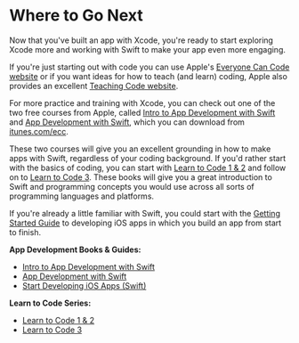 # Where to Go Next

Now that you've built an app with Xcode, you're ready to start exploring Xcode more and working with Swift to make your app even more engaging.

If you're just starting out with code you can use Apple's [Everyone Can Code website](https://www.apple.com/uk/everyone-can-code) or if you want ideas for how to teach \(and learn\) coding, Apple also provides an excellent [Teaching Code website](https://www.apple.com/uk/everyone-can-code).

For more practice and training with Xcode, you can check out one of the two free courses from Apple, called [Intro to App Development with Swift](https://itunes.apple.com/us/book/intro-to-app-development-with-swift/id1118575552?mt=11) and [App Development with Swift](https://itunes.apple.com/us/book/app-development-with-swift/id1219117996?mt=11), which you can download from [itunes.com/ecc](http://itunes.com/ecc).

These two courses will give you an excellent grounding in how to make apps with Swift, regardless of your coding background. If you'd rather start with the basics of coding, you can start with [Learn to Code 1 & 2](https://itunes.apple.com/us/book/swift-playgrounds-learn-to-code-1-2/id1118578018?mt=11) and follow on to [Learn to Code 3](https://itunes.apple.com/us/book/swift-playgrounds-learn-to-code-3/id1173709121?mt=11). These books will give you a great introduction to Swift and programming concepts you would use across all sorts of programming languages and platforms.

If you're already a little familiar with Swift, you could start with the [Getting Started Guide](https://developer.apple.com/library/content/referencelibrary/GettingStarted/DevelopiOSAppsSwift) to developing iOS apps in which you build an app from start to finish.

**App Development Books & Guides:**

* [Intro to App Development with Swift](https://itunes.apple.com/us/book/intro-to-app-development-with-swift/id1118575552?mt=11)
* [App Development with Swift](https://itunes.apple.com/us/book/app-development-with-swift/id1219117996?mt=11)
* [Start Developing iOS Apps \(Swift\)](https://developer.apple.com/library/content/referencelibrary/GettingStarted/DevelopiOSAppsSwift)

**Learn to Code Series:**

* [Learn to Code 1 & 2](https://itunes.apple.com/us/book/swift-playgrounds-learn-to-code-1-2/id1118578018?mt=11)
* [Learn to Code 3](https://itunes.apple.com/us/book/swift-playgrounds-learn-to-code-3/id1173709121?mt=11)



